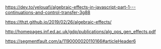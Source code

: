 https://dev.to/yelouafi/algebraic-effects-in-javascript-part-1---continuations-and-control-transfer-3g88

https://thzt.github.io/2019/02/26/algebraic-effects/

http://homepages.inf.ed.ac.uk/gdp/publications/alg_ops_gen_effects.pdf

https://segmentfault.com/a/1190000020110166#articleHeader6
